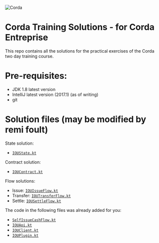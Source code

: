 ![Corda](https://www.corda.net/wp-content/uploads/2016/11/fg005_corda_b.png)

# Corda Training Solutions - for Corda Entreprise

This repo contains all the solutions for the practical exercises of the Corda two day 
training course. 

# Pre-requisites:
  
* JDK 1.8 latest version
* IntelliJ latest version (2017.1) (as of writing)
* git

# Solution files (may be modified by remi foult)

State solution:

* [`IOUState.kt`](https://github.com/roger3cev/corda-training-solutions/blob/master/src/main/kotlin/net/corda/training/state/IOUState.kt)

Contract solution:

* [`IOUContract.kt`](https://github.com/roger3cev/corda-training-solutions/blob/master/src/main/kotlin/net/corda/training/contract/IOUContract.kt)

Flow solutions:

* Issue: [`IOUIssueFlow.kt`](https://github.com/roger3cev/corda-training-solutions/blob/master/src/main/kotlin/net/corda/training/flow/IOUIssueFlow.kt)
* Transfer: [`IOUTransferFlow.kt`](https://github.com/roger3cev/corda-training-solutions/blob/master/src/main/kotlin/net/corda/training/flow/IOUTransferFlow.kt)
* Settle: [`IOUSettleFlow.kt`](https://github.com/roger3cev/corda-training-solutions/blob/master/src/main/kotlin/net/corda/training/flow/IOUSettleFlow.kt)

The code in the following files was already added for you:

* [`SelfIssueCashFlow.kt`](https://github.com/roger3cev/corda-training-solutions/blob/master/src/main/kotlin/net/corda/training/flow/SelfIssueCashFlow.kt)
* [`IOUApi.kt`](https://github.com/roger3cev/corda-training-solutions/blob/master/src/main/kotlin/net/corda/training/api/IOUApi.kt)
* [`IOUClient.kt`](https://github.com/roger3cev/corda-training-solutions/blob/master/src/main/kotlin/net/corda/training/client/IOUClient.kt)
* [`IOUPlugin.kt`](https://github.com/roger3cev/corda-training-solutions/blob/master/src/main/kotlin/net/corda/training/plugin/IOUPlugin.kt)
